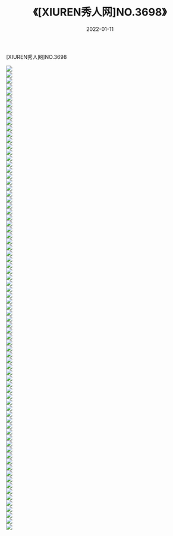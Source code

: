 ﻿---
layout: post
title:  《[XIUREN秀人网]NO.3698》
date:   2022-01-11
img: http://pic.660000.xyz/1:/秀人网/秀人网第04部分/[XIUREN秀人网]NO.3698/000.jpg
categories: [美女, 清纯, 唯美]
---

[XIUREN秀人网]NO.3698

 ![](http://pic.660000.xyz/1:/秀人网/秀人网第04部分/[XIUREN秀人网]NO.3698/001.jpg) <br>![](http://pic.660000.xyz/1:/秀人网/秀人网第04部分/[XIUREN秀人网]NO.3698/002.jpg) <br>![](http://pic.660000.xyz/1:/秀人网/秀人网第04部分/[XIUREN秀人网]NO.3698/003.jpg) <br>![](http://pic.660000.xyz/1:/秀人网/秀人网第04部分/[XIUREN秀人网]NO.3698/004.jpg) <br>![](http://pic.660000.xyz/1:/秀人网/秀人网第04部分/[XIUREN秀人网]NO.3698/005.jpg) <br>![](http://pic.660000.xyz/1:/秀人网/秀人网第04部分/[XIUREN秀人网]NO.3698/006.jpg) <br>![](http://pic.660000.xyz/1:/秀人网/秀人网第04部分/[XIUREN秀人网]NO.3698/007.jpg) <br>![](http://pic.660000.xyz/1:/秀人网/秀人网第04部分/[XIUREN秀人网]NO.3698/008.jpg) <br>![](http://pic.660000.xyz/1:/秀人网/秀人网第04部分/[XIUREN秀人网]NO.3698/009.jpg) <br>![](http://pic.660000.xyz/1:/秀人网/秀人网第04部分/[XIUREN秀人网]NO.3698/010.jpg) <br>![](http://pic.660000.xyz/1:/秀人网/秀人网第04部分/[XIUREN秀人网]NO.3698/011.jpg) <br>![](http://pic.660000.xyz/1:/秀人网/秀人网第04部分/[XIUREN秀人网]NO.3698/012.jpg) <br>![](http://pic.660000.xyz/1:/秀人网/秀人网第04部分/[XIUREN秀人网]NO.3698/013.jpg) <br>![](http://pic.660000.xyz/1:/秀人网/秀人网第04部分/[XIUREN秀人网]NO.3698/014.jpg) <br>![](http://pic.660000.xyz/1:/秀人网/秀人网第04部分/[XIUREN秀人网]NO.3698/015.jpg) <br>![](http://pic.660000.xyz/1:/秀人网/秀人网第04部分/[XIUREN秀人网]NO.3698/016.jpg) <br>![](http://pic.660000.xyz/1:/秀人网/秀人网第04部分/[XIUREN秀人网]NO.3698/017.jpg) <br>![](http://pic.660000.xyz/1:/秀人网/秀人网第04部分/[XIUREN秀人网]NO.3698/018.jpg) <br>![](http://pic.660000.xyz/1:/秀人网/秀人网第04部分/[XIUREN秀人网]NO.3698/019.jpg) <br>![](http://pic.660000.xyz/1:/秀人网/秀人网第04部分/[XIUREN秀人网]NO.3698/020.jpg) <br>![](http://pic.660000.xyz/1:/秀人网/秀人网第04部分/[XIUREN秀人网]NO.3698/021.jpg) <br>![](http://pic.660000.xyz/1:/秀人网/秀人网第04部分/[XIUREN秀人网]NO.3698/022.jpg) <br>![](http://pic.660000.xyz/1:/秀人网/秀人网第04部分/[XIUREN秀人网]NO.3698/023.jpg) <br>![](http://pic.660000.xyz/1:/秀人网/秀人网第04部分/[XIUREN秀人网]NO.3698/024.jpg) <br>![](http://pic.660000.xyz/1:/秀人网/秀人网第04部分/[XIUREN秀人网]NO.3698/025.jpg) <br>![](http://pic.660000.xyz/1:/秀人网/秀人网第04部分/[XIUREN秀人网]NO.3698/026.jpg) <br>![](http://pic.660000.xyz/1:/秀人网/秀人网第04部分/[XIUREN秀人网]NO.3698/027.jpg) <br>![](http://pic.660000.xyz/1:/秀人网/秀人网第04部分/[XIUREN秀人网]NO.3698/028.jpg) <br>![](http://pic.660000.xyz/1:/秀人网/秀人网第04部分/[XIUREN秀人网]NO.3698/029.jpg) <br>![](http://pic.660000.xyz/1:/秀人网/秀人网第04部分/[XIUREN秀人网]NO.3698/030.jpg) <br>![](http://pic.660000.xyz/1:/秀人网/秀人网第04部分/[XIUREN秀人网]NO.3698/031.jpg) <br>![](http://pic.660000.xyz/1:/秀人网/秀人网第04部分/[XIUREN秀人网]NO.3698/032.jpg) <br>![](http://pic.660000.xyz/1:/秀人网/秀人网第04部分/[XIUREN秀人网]NO.3698/033.jpg) <br>![](http://pic.660000.xyz/1:/秀人网/秀人网第04部分/[XIUREN秀人网]NO.3698/034.jpg) <br>![](http://pic.660000.xyz/1:/秀人网/秀人网第04部分/[XIUREN秀人网]NO.3698/035.jpg) <br>![](http://pic.660000.xyz/1:/秀人网/秀人网第04部分/[XIUREN秀人网]NO.3698/036.jpg) <br>![](http://pic.660000.xyz/1:/秀人网/秀人网第04部分/[XIUREN秀人网]NO.3698/037.jpg) <br>![](http://pic.660000.xyz/1:/秀人网/秀人网第04部分/[XIUREN秀人网]NO.3698/038.jpg) <br>![](http://pic.660000.xyz/1:/秀人网/秀人网第04部分/[XIUREN秀人网]NO.3698/039.jpg) <br>![](http://pic.660000.xyz/1:/秀人网/秀人网第04部分/[XIUREN秀人网]NO.3698/040.jpg) <br>![](http://pic.660000.xyz/1:/秀人网/秀人网第04部分/[XIUREN秀人网]NO.3698/041.jpg) <br>![](http://pic.660000.xyz/1:/秀人网/秀人网第04部分/[XIUREN秀人网]NO.3698/042.jpg) <br>![](http://pic.660000.xyz/1:/秀人网/秀人网第04部分/[XIUREN秀人网]NO.3698/043.jpg) <br>![](http://pic.660000.xyz/1:/秀人网/秀人网第04部分/[XIUREN秀人网]NO.3698/044.jpg) <br>![](http://pic.660000.xyz/1:/秀人网/秀人网第04部分/[XIUREN秀人网]NO.3698/045.jpg) <br>![](http://pic.660000.xyz/1:/秀人网/秀人网第04部分/[XIUREN秀人网]NO.3698/046.jpg) <br>![](http://pic.660000.xyz/1:/秀人网/秀人网第04部分/[XIUREN秀人网]NO.3698/047.jpg) <br>![](http://pic.660000.xyz/1:/秀人网/秀人网第04部分/[XIUREN秀人网]NO.3698/048.jpg) <br>![](http://pic.660000.xyz/1:/秀人网/秀人网第04部分/[XIUREN秀人网]NO.3698/049.jpg) <br>![](http://pic.660000.xyz/1:/秀人网/秀人网第04部分/[XIUREN秀人网]NO.3698/050.jpg) <br>![](http://pic.660000.xyz/1:/秀人网/秀人网第04部分/[XIUREN秀人网]NO.3698/051.jpg) <br>![](http://pic.660000.xyz/1:/秀人网/秀人网第04部分/[XIUREN秀人网]NO.3698/052.jpg) <br>![](http://pic.660000.xyz/1:/秀人网/秀人网第04部分/[XIUREN秀人网]NO.3698/053.jpg) <br>![](http://pic.660000.xyz/1:/秀人网/秀人网第04部分/[XIUREN秀人网]NO.3698/054.jpg) <br>![](http://pic.660000.xyz/1:/秀人网/秀人网第04部分/[XIUREN秀人网]NO.3698/055.jpg) <br>![](http://pic.660000.xyz/1:/秀人网/秀人网第04部分/[XIUREN秀人网]NO.3698/056.jpg) <br>![](http://pic.660000.xyz/1:/秀人网/秀人网第04部分/[XIUREN秀人网]NO.3698/057.jpg) <br>![](http://pic.660000.xyz/1:/秀人网/秀人网第04部分/[XIUREN秀人网]NO.3698/058.jpg) <br>![](http://pic.660000.xyz/1:/秀人网/秀人网第04部分/[XIUREN秀人网]NO.3698/059.jpg) <br>![](http://pic.660000.xyz/1:/秀人网/秀人网第04部分/[XIUREN秀人网]NO.3698/060.jpg) <br>![](http://pic.660000.xyz/1:/秀人网/秀人网第04部分/[XIUREN秀人网]NO.3698/061.jpg) <br>![](http://pic.660000.xyz/1:/秀人网/秀人网第04部分/[XIUREN秀人网]NO.3698/062.jpg) <br>![](http://pic.660000.xyz/1:/秀人网/秀人网第04部分/[XIUREN秀人网]NO.3698/063.jpg) <br>![](http://pic.660000.xyz/1:/秀人网/秀人网第04部分/[XIUREN秀人网]NO.3698/064.jpg) <br>![](http://pic.660000.xyz/1:/秀人网/秀人网第04部分/[XIUREN秀人网]NO.3698/065.jpg) <br>![](http://pic.660000.xyz/1:/秀人网/秀人网第04部分/[XIUREN秀人网]NO.3698/066.jpg) <br>![](http://pic.660000.xyz/1:/秀人网/秀人网第04部分/[XIUREN秀人网]NO.3698/067.jpg) <br>![](http://pic.660000.xyz/1:/秀人网/秀人网第04部分/[XIUREN秀人网]NO.3698/068.jpg) <br>![](http://pic.660000.xyz/1:/秀人网/秀人网第04部分/[XIUREN秀人网]NO.3698/069.jpg) <br>![](http://pic.660000.xyz/1:/秀人网/秀人网第04部分/[XIUREN秀人网]NO.3698/070.jpg) <br>![](http://pic.660000.xyz/1:/秀人网/秀人网第04部分/[XIUREN秀人网]NO.3698/071.jpg) <br>![](http://pic.660000.xyz/1:/秀人网/秀人网第04部分/[XIUREN秀人网]NO.3698/072.jpg) <br>![](http://pic.660000.xyz/1:/秀人网/秀人网第04部分/[XIUREN秀人网]NO.3698/073.jpg) <br>![](http://pic.660000.xyz/1:/秀人网/秀人网第04部分/[XIUREN秀人网]NO.3698/074.jpg) <br>![](http://pic.660000.xyz/1:/秀人网/秀人网第04部分/[XIUREN秀人网]NO.3698/075.jpg) <br>![](http://pic.660000.xyz/1:/秀人网/秀人网第04部分/[XIUREN秀人网]NO.3698/076.jpg) <br>![](http://pic.660000.xyz/1:/秀人网/秀人网第04部分/[XIUREN秀人网]NO.3698/077.jpg) <br>![](http://pic.660000.xyz/1:/秀人网/秀人网第04部分/[XIUREN秀人网]NO.3698/078.jpg) <br>